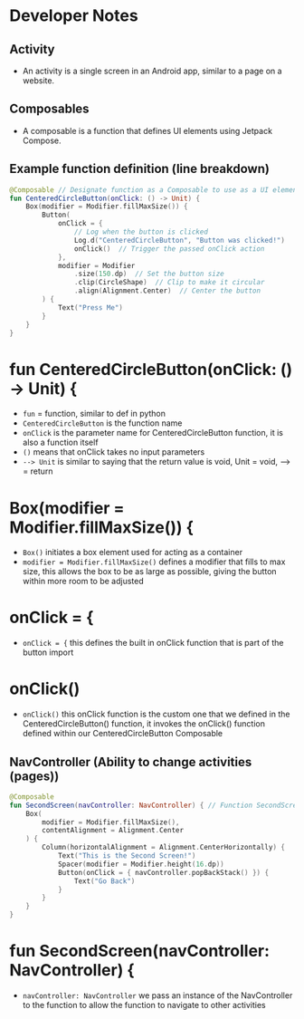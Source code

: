 # Developer Notes

## Activity
- An activity is a single screen in an Android app, similar to a page on a website.

## Composables
- A composable is a function that defines UI elements using Jetpack Compose.

## Example function definition (line breakdown)

```kotlin
@Composable // Designate function as a Composable to use as a UI element
fun CenteredCircleButton(onClick: () -> Unit) {
    Box(modifier = Modifier.fillMaxSize()) {
        Button(
            onClick = {
                // Log when the button is clicked
                Log.d("CenteredCircleButton", "Button was clicked!")
                onClick()  // Trigger the passed onClick action
            },
            modifier = Modifier
                .size(150.dp)  // Set the button size
                .clip(CircleShape)  // Clip to make it circular
                .align(Alignment.Center)  // Center the button
        ) {
            Text("Press Me")
        }
    }
}
```

# fun CenteredCircleButton(onClick: () -> Unit) {
- `fun` = function, similar to def in python
- `CenteredCircleButton` is the function name
- `onClick` is the parameter name for CenteredCircleButton function, it is also a function itself
- `()` means that onClick takes no input parameters
- `--> Unit` is similar to saying that the return value is void, Unit = void, --> = return

# Box(modifier = Modifier.fillMaxSize()) {
- `Box()` initiates a box element used for acting as a container
- `modifier = Modifier.fillMaxSize()` defines a modifier that fills to max size, this allows the box to be as large as possible, giving the button within more room to be adjusted

# onClick = {
- `onClick = {` this defines the built in onClick function that is part of the button import

# onClick()  
- `onClick()` this onClick function is the custom one that we defined in the CenteredCircleButton() function, it invokes the onClick() function defined within our CenteredCircleButton Composable

## NavController (Ability to change activities (pages))

```kotlin
@Composable
fun SecondScreen(navController: NavController) { // Function SecondScreen takes in input called navController of type NavController
    Box(
        modifier = Modifier.fillMaxSize(),
        contentAlignment = Alignment.Center
    ) {
        Column(horizontalAlignment = Alignment.CenterHorizontally) {
            Text("This is the Second Screen!")
            Spacer(modifier = Modifier.height(16.dp))
            Button(onClick = { navController.popBackStack() }) {
                Text("Go Back")
            }
        }
    }
}
```

# fun SecondScreen(navController: NavController) {
- `navController: NavController` we pass an instance of the NavController to the function to allow the function to navigate to other activities